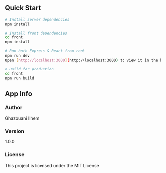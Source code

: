 

## Quick Start



```bash
# Install server dependencies
npm install

# Install front dependencies
cd front
npm install

# Run both Express & React from root
npm run dev
Open [http://localhost:3000](http://localhost:3000) to view it in the browser.

# Build for production
cd front
npm run build
```

## App Info

### Author

Ghazouani Ilhem


### Version

1.0.0

### License

This project is licensed under the MIT License
